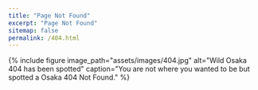 ```yaml
---
title: "Page Not Found"
excerpt: "Page Not Found"
sitemap: false
permalink: /404.html
---
```


{% include figure image_path="assets/images/404.jpg" alt="Wild Osaka 404 has been spotted" caption="You are not where
you wanted to be but spotted a Osaka 404 Not Found." %}
